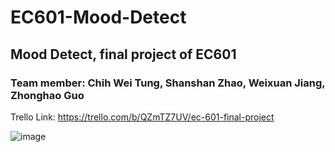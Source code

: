 # EC601-Mood-Detect
## Mood Detect, final project of EC601

### Team member: Chih Wei Tung, Shanshan Zhao, Weixuan Jiang, Zhonghao Guo

Trello Link: https://trello.com/b/QZmTZ7UV/ec-601-final-project



![image](https://github.com/tungchihwei/EC601-Mood-Detect/blob/master/2_Speak%20Mood.jpg)

